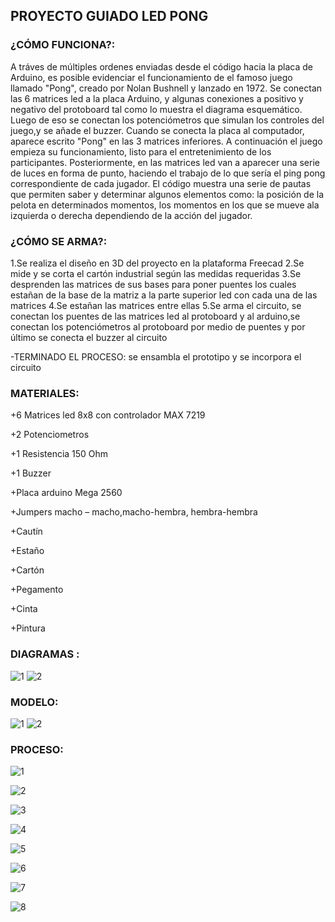 ## PROYECTO GUIADO LED PONG 

### ¿CÓMO FUNCIONA?:
A tráves de múltiples ordenes enviadas desde el código hacia la placa de Arduino, es posible evidenciar el funcionamiento de el famoso juego llamado "Pong", creado por Nolan Bushnell y lanzado en 1972. Se conectan las 6 matrices led a la placa Arduino, y algunas conexiones a positivo y negativo del protoboard tal como lo muestra el diagrama esquemático. Luego de eso se conectan los potenciómetros que simulan los controles del juego,y se añade el buzzer. Cuando se conecta la placa al computador, aparece escrito "Pong" en las 3 matrices inferiores. A continuación el juego empieza su funcionamiento, listo para el entretenimiento de los participantes. Posteriormente, en las matrices led van a aparecer una serie de luces en forma de punto, haciendo el trabajo de lo que sería el ping pong correspondiente de cada jugador. El código muestra una serie de pautas que permiten saber y determinar algunos elementos como: la posición de la pelota en determinados momentos, los momentos en los que se mueve ala izquierda o derecha dependiendo de la acción del jugador.

### ¿CÓMO SE ARMA?:
1.Se realiza el diseño en 3D del proyecto en la plataforma Freecad
2.Se mide y se corta el cartón industrial según las medidas requeridas
3.Se desprenden las matrices de sus bases para poner puentes los cuales estañan de la base de la matriz a la parte superior led con cada una de las matrices
4.Se estañan las matrices entre ellas 
5.Se arma el circuito, se conectan los puentes de las matrices led al protoboard y al arduino,se conectan los potenciómetros al protoboard por medio de puentes y por último se conecta el buzzer al circuito

-TERMINADO EL PROCESO: se ensambla el prototipo y se incorpora el circuito

### MATERIALES:

+6 Matrices led 8x8 con controlador MAX 7219

+2 Potenciometros 

+1 Resistencia 150 Ohm 

+1 Buzzer 

+Placa arduino Mega 2560

+Jumpers macho – macho,macho-hembra, hembra-hembra

+Cautín

+Estaño

+Cartón

+Pegamento

+Cinta

+Pintura

### DIAGRAMAS :
![1](https://github.com/colegio-seminario-diocesano-de-duitama/Proyecto-Guiado-LEDpong-1103-3/blob/master/Im%C3%A1genes/protoboard_bb2.jpg)
![2](https://github.com/colegio-seminario-diocesano-de-duitama/Proyecto-Guiado-LEDpong-1103-3/blob/master/Im%C3%A1genes/protoboard_esquem%C3%A1tico2.jpg)

### MODELO:

![1](https://github.com/colegio-seminario-diocesano-de-duitama/Proyecto-Guiado-LEDpong-1103-3/blob/master/Im%C3%A1genes/pong%20medidas%201.jpg)
![2](https://github.com/colegio-seminario-diocesano-de-duitama/Proyecto-Guiado-LEDpong-1103-3/blob/master/Im%C3%A1genes/pong%20medidas%202.jpg)

### PROCESO:

![1](https://github.com/colegio-seminario-diocesano-de-duitama/Proyecto-Guiado-LEDpong-1103-3/blob/master/Im%C3%A1genes/IMG-6915.JPG)

![2](https://github.com/colegio-seminario-diocesano-de-duitama/Proyecto-Guiado-LEDpong-1103-3/blob/master/Im%C3%A1genes/IMG-6913.JPG)

![3](https://github.com/colegio-seminario-diocesano-de-duitama/Proyecto-Guiado-LEDpong-1103-3/blob/master/Im%C3%A1genes/IMG-6909.JPG)

![4](https://github.com/colegio-seminario-diocesano-de-duitama/Proyecto-Guiado-LEDpong-1103-3/blob/master/Im%C3%A1genes/IMG-6885.JPG)

![5](https://github.com/colegio-seminario-diocesano-de-duitama/Proyecto-Guiado-LEDpong-1103-3/blob/master/Im%C3%A1genes/IMG-6882.JPG)

![6](https://github.com/colegio-seminario-diocesano-de-duitama/Proyecto-Guiado-LEDpong-1103-3/blob/master/Im%C3%A1genes/IMG-6879.JPG)

![7](https://github.com/colegio-seminario-diocesano-de-duitama/Proyecto-Guiado-LEDpong-1103-3/blob/master/Im%C3%A1genes/0B782352-0BFA-490E-BCD8-8E8D887F3882.JPG)

![8](https://github.com/colegio-seminario-diocesano-de-duitama/Proyecto-Guiado-LEDpong-1103-3/blob/master/Código/Pong_Led11111.ino)
